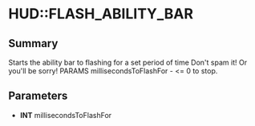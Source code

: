 # HUD::FLASH_ABILITY_BAR

## Summary
Starts the ability bar to flashing for a set period of time
Don't spam it! Or you'll be sorry!
PARAMS
millisecondsToFlashFor - <= 0 to stop.

## Parameters
* **INT** millisecondsToFlashFor
